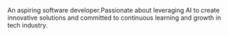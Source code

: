 An aspiring software developer.Passionate about leveraging AI to create innovative solutions and committed to continuous learning and growth in tech industry.
